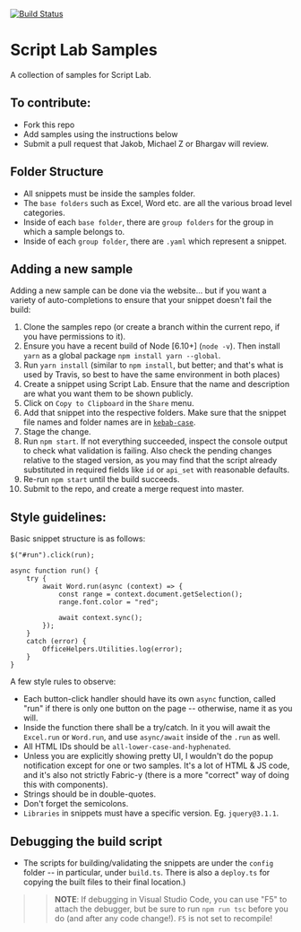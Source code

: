[![Build Status](https://travis-ci.com/OfficeDev/script-lab-samples.svg?token=zKp5xy2SuSortMzv5Pqc&branch=master)](https://travis-ci.com/OfficeDev/script-lab-samples)

# Script Lab Samples
A collection of samples for Script Lab.


## To contribute:
- Fork this repo
- Add samples using the instructions below
- Submit a pull request that Jakob, Michael Z or Bhargav will review.


## Folder Structure
- All snippets must be inside the samples folder.
- The `base folders` such as Excel, Word etc. are all the various broad level categories.
- Inside of each `base folder`, there are `group folders` for the group in which a sample belongs to.
- Inside of each `group folder`, there are `.yaml` which represent a snippet.


## Adding a new sample

Adding a new sample can be done via the website... but if you want a variety of auto-completions to ensure that your snippet doesn't fail the build:
1. Clone the samples repo (or create a branch within the current repo, if you have permissions to it).
2. Ensure you have a recent build of Node [6.10+] (`node -v`). Then install `yarn` as a global package `npm install yarn --global`.
3. Run `yarn install` (similar to `npm install`, but better; and that's what is used by Travis, so best to have the same environment in both places)
4. Create a snippet using Script Lab.  Ensure that the name and description are what you want them to be shown publicly.
5. Click on `Copy to Clipboard` in the `Share` menu. 
6. Add that snippet into the respective folders. Make sure that the snippet file names and folder names are in [`kebab-case`](http://wiki.c2.com/?KebabCase).
7. Stage the change.
8. Run `npm start`. If not everything succeeded, inspect the console output to check what validation is failing. Also check the pending changes relative to the staged version, as you may find that the script already substituted in required fields like `id` or `api_set` with reasonable defaults.
9. Re-run `npm start` until the build succeeds.
10. Submit to the repo, and create a merge request into master.


## Style guidelines:

Basic snippet structure is as follows:

    $("#run").click(run);

    async function run() {
        try {
            await Word.run(async (context) => {
                const range = context.document.getSelection();
                range.font.color = "red";

                await context.sync();
            });
        }
        catch (error) {
            OfficeHelpers.Utilities.log(error);
        }
    }

A few style rules to observe:

* Each button-click handler should have its own `async` function, called "run" if there is only one button on the page -- otherwise, name it as you will.
* Inside the function there shall be a try/catch.  In it you will await the `Excel.run` or `Word.run`, and use `async/await` inside of the `.run` as well.
* All HTML IDs should be `all-lower-case-and-hyphenated`.
* Unless you are explicitly showing pretty UI, I wouldn't do the popup notification except for one or two samples.  It's a lot of HTML & JS code, and it's also not strictly Fabric-y (there is a more "correct" way of doing this with components).
* Strings should be in double-quotes.
* Don't forget the semicolons.
* `Libraries` in snippets must have a specific version. Eg. `jquery@3.1.1`.


## Debugging the build script

* The scripts for building/validating the snippets are under the `config` folder -- in particular, under `build.ts`. There is also a `deploy.ts` for copying the built files to their final location.)

>> **NOTE**: If debugging in Visual Studio Code, you can use "F5" to attach the debugger, but be sure to run `npm run tsc` before you do (and after any code change!). `F5` is not set to recompile!
